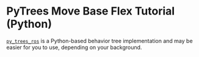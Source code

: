 # PyTrees Move Base Flex Tutorial (Python)

[`py_trees_ros`](https://py-trees-ros-tutorials.readthedocs.io) is a Python-based behavior tree implementation and may be easier for you to use, depending on your background.